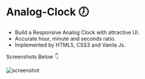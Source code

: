 # Analog-Clock 🕖

- Build a Responsive Analog Clock with attractive UI.
- Accurate hour, minute and seconds ratio.
- Implemented by HTML5, CSS3 and Vanila Js.

Screenshots Below 👇

![screenshot](https://github.com/blackcodding/Analog-Clock/blob/master/Clock-gif.gif)
